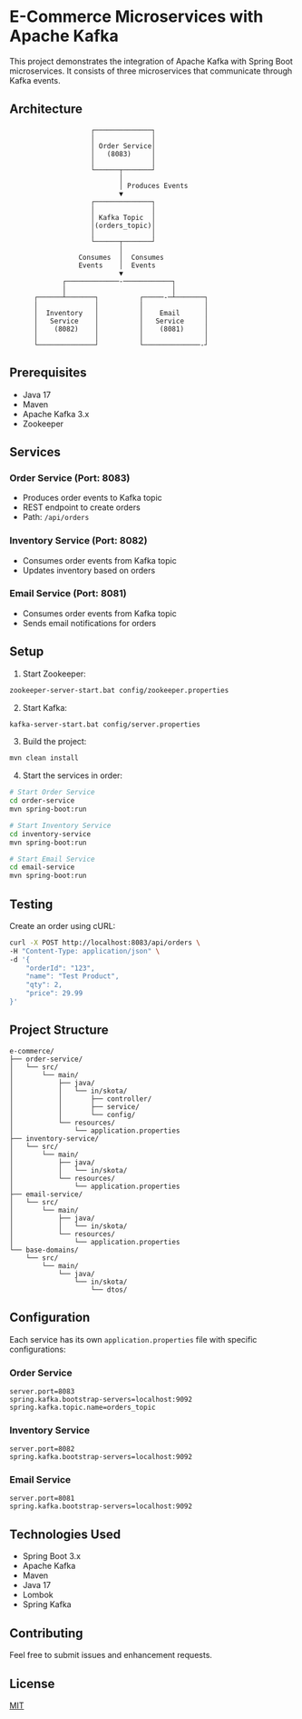 # E-Commerce Microservices with Apache Kafka

This project demonstrates the integration of Apache Kafka with Spring Boot microservices. It consists of three
microservices that communicate through Kafka events.

## Architecture

```plaintext
                    ┌──────────────┐
                    │              │
                    │ Order Service│
                    │   (8083)     │
                    │              │
                    └──────┬───────┘
                           │
                           │ Produces Events
                           ▼
                    ┌──────────────┐
                    │              │
                    │ Kafka Topic  │
                    │(orders_topic)│
                    │              │
                    └──────┬───────┘
                           │
                 Consumes  │  Consumes
                 Events    │  Events
                           ▼
             ┌─────────────-────────────┐
             │                          │
      ┌──────┴───────┐          ┌─────-─┴───────┐
      │              │          │               │
      │  Inventory   │          │    Email      │
      │   Service    │          │   Service     │
      │    (8082)    │          │    (8081)     │
      │              │          │               │
      └──────────────┘          └──────────────-┘
```

## Prerequisites

- Java 17
- Maven
- Apache Kafka 3.x
- Zookeeper

## Services

### Order Service (Port: 8083)

- Produces order events to Kafka topic
- REST endpoint to create orders
- Path: `/api/orders`

### Inventory Service (Port: 8082)

- Consumes order events from Kafka topic
- Updates inventory based on orders

### Email Service (Port: 8081)

- Consumes order events from Kafka topic
- Sends email notifications for orders

## Setup

1. Start Zookeeper:

```bash
zookeeper-server-start.bat config/zookeeper.properties
```

2. Start Kafka:

```bash
kafka-server-start.bat config/server.properties
```

3. Build the project:

```bash
mvn clean install
```

4. Start the services in order:

```bash
# Start Order Service
cd order-service
mvn spring-boot:run

# Start Inventory Service
cd inventory-service
mvn spring-boot:run

# Start Email Service
cd email-service
mvn spring-boot:run
```

## Testing

Create an order using cURL:

```bash
curl -X POST http://localhost:8083/api/orders \
-H "Content-Type: application/json" \
-d '{
    "orderId": "123",
    "name": "Test Product",
    "qty": 2,
    "price": 29.99
}'
```

## Project Structure

```
e-commerce/
├── order-service/
│   └── src/
│       └── main/
│           ├── java/
│           │   └── in/skota/
│           │       ├── controller/
│           │       ├── service/
│           │       └── config/
│           └── resources/
│               └── application.properties
├── inventory-service/
│   └── src/
│       └── main/
│           ├── java/
│           │   └── in/skota/
│           └── resources/
│               └── application.properties
├── email-service/
│   └── src/
│       └── main/
│           ├── java/
│           │   └── in/skota/
│           └── resources/
│               └── application.properties
└── base-domains/
    └── src/
        └── main/
            └── java/
                └── in/skota/
                    └── dtos/
```

## Configuration

Each service has its own `application.properties` file with specific configurations:

### Order Service

```properties
server.port=8083
spring.kafka.bootstrap-servers=localhost:9092
spring.kafka.topic.name=orders_topic
```

### Inventory Service

```properties
server.port=8082
spring.kafka.bootstrap-servers=localhost:9092
```

### Email Service

```properties
server.port=8081
spring.kafka.bootstrap-servers=localhost:9092
```

## Technologies Used

- Spring Boot 3.x
- Apache Kafka
- Maven
- Java 17
- Lombok
- Spring Kafka

## Contributing

Feel free to submit issues and enhancement requests.

## License

[MIT](LICENSE)